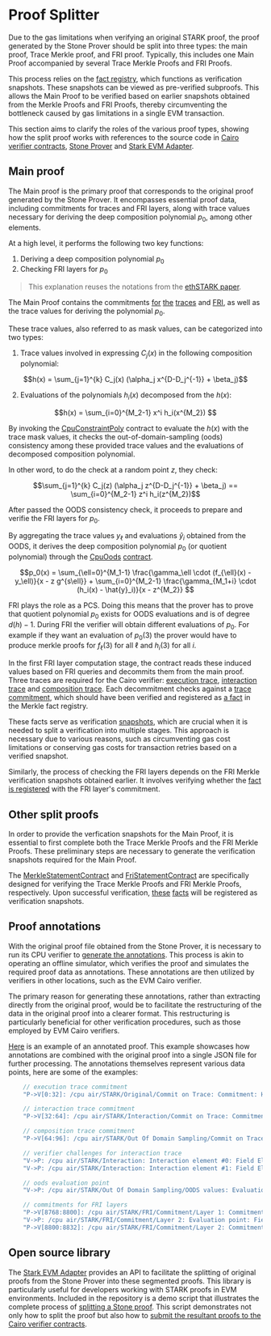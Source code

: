 # Proof Splitter

Due to the gas limitations when verifying an original STARK proof, the proof generated by the Stone Prover should be split into three types: the main proof, Trace Merkle proof, and FRI proof. Typically, this includes one Main Proof accompanied by several Trace Merkle Proofs and FRI Proofs.

This process relies on the [fact registry](./facts.md), which functions as verification snapshots. These snapshots can be viewed as pre-verified subproofs. This allows the Main Proof to be verified based on earlier snapshots obtained from the Merkle Proofs and FRI Proofs, thereby circumventing the bottleneck caused by gas limitations in a single EVM transaction.

This section aims to clarify the roles of the various proof types, showing how the split proof works with references to the source code in [Cairo verifier contracts](https://github.com/starkware-libs/starkex-contracts), [Stone Prover](https://github.com/starkware-libs/stone-prover) and  [Stark EVM Adapter](https://github.com/zksecurity/stark-evm-adapter).

## Main proof

The Main proof is the primary proof that corresponds to the original proof generated by the Stone Prover. It encompasses essential proof data, including commitments for traces and FRI layers, along with trace values necessary for deriving the deep composition polynomial $p_0$, among other elements.

At a high level, it performs the following two key functions:
1. Deriving a deep composition polynomial $p_0$
2. Checking FRI layers for $p_0$

> This explanation reuses the notations from the [ethSTARK paper](https://eprint.iacr.org/2021/582.pdf).

The Main Proof contains the commitments [for](https://github.com/starkware-libs/starkex-contracts/blob/f4ed79bb04b56d587618c24312e87d81e4efc56b/evm-verifier/solidity/contracts/StarkVerifier.sol#L515) [the](https://github.com/starkware-libs/starkex-contracts/blob/f4ed79bb04b56d587618c24312e87d81e4efc56b/evm-verifier/solidity/contracts/StarkVerifier.sol#L526) [traces](https://github.com/starkware-libs/starkex-contracts/blob/f4ed79bb04b56d587618c24312e87d81e4efc56b/evm-verifier/solidity/contracts/StarkVerifier.sol#L536) and [FRI](https://github.com/starkware-libs/starkex-contracts/blob/f4ed79bb04b56d587618c24312e87d81e4efc56b/evm-verifier/solidity/contracts/StarkVerifier.sol#L555), as well as the trace values for deriving the polynomial $p_0$.

These trace values, also referred to as mask values, can be categorized into two types:

1. Trace values involved in expressing $C_j(x)$ in the following composition polynomial:


$$h(x) = \sum_{j=1}^{k} C_j(x) (\alpha_j x^{D-D_j^{-1}} + \beta_j)$$



2. Evaluations of the polynomials $h_i(x)$ decomposed from the $h(x)$: 


$$h(x) = \sum_{i=0}^{M_2-1} x^i h_i(x^{M_2})
$$

By invoking the [CpuConstraintPoly](https://github.com/starkware-libs/starkex-contracts/blob/f4ed79bb04b56d587618c24312e87d81e4efc56b/evm-verifier/solidity/contracts/cpu/CpuVerifier.sol#L353) contract to evaluate the $h(x)$ with the trace mask values, it checks the out-of-domain-sampling (oods) consistency among these provided trace values and the evaluations of decomposed composition polynomial.

In other word, to do the check at a random point $z$, they check:

$$\sum_{j=1}^{k} C_j(z) (\alpha_j z^{D-D_j^{-1}} + \beta_j) == \sum_{i=0}^{M_2-1} z^i h_i(z^{M_2})$$


After passed the OODS consistency check, it proceeds to prepare and verifie the FRI layers for $p_0​$.

By aggregating the trace values $y_\ell$ and evaluations $\hat{y}_i$ obtained from the OODS, it derives the deep composition polynomial $p_0$ (or quotient polynomial) through the [CpuOods](https://github.com/starkware-libs/starkex-contracts/blob/f4ed79bb04b56d587618c24312e87d81e4efc56b/evm-verifier/solidity/contracts/StarkVerifier.sol#L431) [contract](https://github.com/starkware-libs/starkex-contracts/blob/f4ed79bb04b56d587618c24312e87d81e4efc56b/evm-verifier/solidity/contracts/cpu/layout5/CpuOods.sol#L36).

$$p_0(x) = \sum_{\ell=0}^{M_1-1} \frac{\gamma_\ell \cdot (f_{\ell}(x) - y_\ell)}{x - z g^{s\ell}} + \sum_{i=0}^{M_2-1} \frac{\gamma_{M_1+i} \cdot (h_i(x) - \hat{y}_i)}{x - z^{M_2}}
$$

FRI plays the role as a PCS. Doing this means that the prover has to prove that quotient polynomial $p_0$ exists for OODS evaluations and is of degree $d(h) - 1$. During FRI the verifier will obtain different evaluations of $p_0$. For example if they want an evaluation of $p_0(3)$ the prover would have to produce merkle proofs for $f_\ell(3)$ for all $\ell$ and $h_i(3)$ for all $i$.

In the first FRI layer computation stage, the contract reads these induced values based on FRI queries and decommits them from the main proof. Three traces are required for the Cairo verifier: [execution trace](https://github.com/starkware-libs/starkex-contracts/blob/f81ba5fdbd68516db50ea9679de9d0ac2f8049d8/evm-verifier/solidity/contracts/StarkVerifier.sol#L395), [interaction trace](https://github.com/starkware-libs/starkex-contracts/blob/f81ba5fdbd68516db50ea9679de9d0ac2f8049d8/evm-verifier/solidity/contracts/StarkVerifier.sol#L405) and [composition trace](https://github.com/starkware-libs/starkex-contracts/blob/f81ba5fdbd68516db50ea9679de9d0ac2f8049d8/evm-verifier/solidity/contracts/StarkVerifier.sol#L415). Each decommitment checks against a [trace commitment](https://github.com/starkware-libs/starkex-contracts/blob/f81ba5fdbd68516db50ea9679de9d0ac2f8049d8/evm-verifier/solidity/contracts/StarkVerifier.sol#L400), which should have been verified and registered as [a fact](https://github.com/starkware-libs/starkex-contracts/blob/f4ed79bb04b56d587618c24312e87d81e4efc56b/evm-verifier/solidity/contracts/MerkleStatementVerifier.sol#L47) in the Merkle fact registry. 

These facts serve as verification [snapshots](./facts.html), which are crucial when it is needed to split a verification into multiple stages. This approach is necessary due to various reasons, such as circumventing gas cost limitations or conserving gas costs for transaction retries based on a verified snapshot.

Similarly, the process of checking the FRI layers depends on the FRI Merkle verification snapshots obtained earlier. It involves verifying whether the [fact is registered](https://github.com/starkware-libs/starkex-contracts/blob/f4ed79bb04b56d587618c24312e87d81e4efc56b/evm-verifier/solidity/contracts/Fri.sol#L93) with the FRI layer's commitment.

## Other split proofs
In order to provide the verfication snapshots for the Main Proof, it is essential to first complete both the Trace Merkle Proofs and the FRI Merkle Proofs. These preliminary steps are necessary to generate the verification snapshots required for the Main Proof.

The [MerkleStatementContract](https://github.com/starkware-libs/starkex-contracts/blob/f81ba5fdbd68516db50ea9679de9d0ac2f8049d8/evm-verifier/solidity/contracts/MerkleStatementContract.sol#L15) and [FriStatementContract](https://github.com/starkware-libs/starkex-contracts/blob/f81ba5fdbd68516db50ea9679de9d0ac2f8049d8/evm-verifier/solidity/contracts/FriStatementContract.sol#L23) are specifically designed for verifying the Trace Merkle Proofs and FRI Merkle Proofs, respectively. Upon successful verification, [these](https://github.com/starkware-libs/starkex-contracts/blob/f81ba5fdbd68516db50ea9679de9d0ac2f8049d8/evm-verifier/solidity/contracts/FriStatementContract.sol#L85) [facts](https://github.com/starkware-libs/starkex-contracts/blob/f81ba5fdbd68516db50ea9679de9d0ac2f8049d8/evm-verifier/solidity/contracts/MerkleStatementContract.sol#L104) will be registered as verification snapshots.

## Proof annotations
With the original proof file obtained from the Stone Prover, it is necessary to run its CPU verifier to [generate the annotations](https://github.com/starkware-libs/stone-prover/blob/a78ff37c1402dc9c3e3050a1090cd98b7ff123b3/src/starkware/main/verifier_main_helper.cc#L36-L45). This process is akin to operating an offline simulator, which verifies the proof and simulates the required proof data as annotations. These annotations are then utilized by verifiers in other locations, such as the EVM Cairo verifier.

The primary reason for generating these annotations, rather than extracting directly from the original proof, would be to facilitate the restructuring of the data in the original proof into a clearer format. This restructuring is particularly beneficial for other verification procedures, such as those employed by EVM Cairo verifiers.

[Here](https://github.com/zksecurity/stark-evm-adapter/blob/f4f2c88bd30c157423f67564d9ea3481b70c0a3c/tests/fixtures/annotated_proof.json#L2) is an example of an annotated proof. This example showcases how annotations are combined with the original proof into a single JSON file for further processing. The annotations themselves represent various data points, here are some of the examples:

```js
    // execution trace commitment
    "P->V[0:32]: /cpu air/STARK/Original/Commit on Trace: Commitment: Hash(0x3c8537043a0e5298ac50fd0c85a697b4f64ad84d000000000000000000000000)"
```

```js
    // interaction trace commitment
    "P->V[32:64]: /cpu air/STARK/Interaction/Commit on Trace: Commitment: Hash(0xf5a5807d04f92b370a2ca27ccafaf40f196a27ab000000000000000000000000)"
```

```js
    // composition trace commitment
    "P->V[64:96]: /cpu air/STARK/Out Of Domain Sampling/Commit on Trace: Commitment: Hash(0x2a0d752d3cf399e94ebc1cc8a425ce89d848b7d7000000000000000000000000)"
```

```js
    // verifier challenges for interaction trace 
    "V->P: /cpu air/STARK/Interaction: Interaction element #0: Field Element(0x29767aebd00e6750d36470c07b003624f52e08794f24c23c17fdbcf66e1593f)",
    "V->P: /cpu air/STARK/Interaction: Interaction element #1: Field Element(0x5e8b64f90ebe7e15559196630cd2bb6bb95b0d9121ff82adf708a2e6637b142)..."
```

```js
    // oods evaluation point
    "V->P: /cpu air/STARK/Out Of Domain Sampling/OODS values: Evaluation point: Field Element(0x4f03c43ef1a1476cea9b31c4880f1808ed0dada6e2d650af829115186740856)"
```

```js
    // commitments for FRI layers
    "P->V[8768:8800]: /cpu air/STARK/FRI/Commitment/Layer 1: Commitment: Hash(0x994586a93d3f0397b588be7eb5ea55ecaec10145000000000000000000000000)",
    "V->P: /cpu air/STARK/FRI/Commitment/Layer 2: Evaluation point: Field Element(0x69d6218dda1b690e11974c0d7bce4b5fb6584f5b188d2d8988436c9d7423fac)",
    "P->V[8800:8832]: /cpu air/STARK/FRI/Commitment/Layer 2: Commitment: Hash(0x533a5b9d2896a3a50338eba17f3c660f6fc89995000000000000000000000000..."
```


## Open source library
The [Stark EVM Adapter](https://github.com/zksecurity/stark-evm-adapter) provides an API to facilitate the splitting of original proofs from the Stone Prover into these segmented proofs. This library is particularly useful for developers working with STARK proofs in EVM environments. Included in the repository is a demo script that illustrates the complete process of [splitting a Stone proof](https://github.com/zksecurity/stark-evm-adapter/blob/20cb1a83ddcbbd092f8aa6cf3382383b1c0e9814/examples/verify_stone_proof.rs#L68). This script demonstrates not only how to split the proof but also how to [submit the resultant proofs to the Cairo verifier contracts](https://github.com/zksecurity/stark-evm-adapter/blob/20cb1a83ddcbbd092f8aa6cf3382383b1c0e9814/examples/verify_stone_proof.rs#L71-L96).